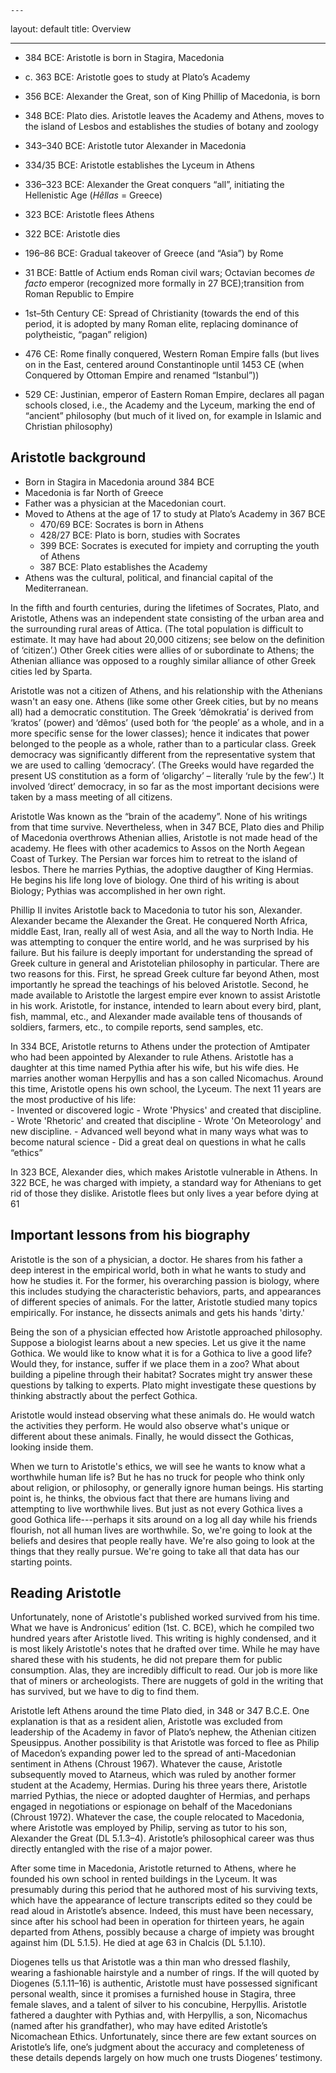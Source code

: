 	---
layout: default
title: Overview

---


-   384 BCE: Aristotle is born in Stagira, Macedonia

-   c. 363 BCE: Aristotle goes to study at Plato’s Academy

-   356 BCE: Alexander the Great, son of King Phillip of
    Macedonia, is born

-   348 BCE: Plato dies. Aristotle leaves the Academy and Athens, moves to the island of Lesbos and establishes the studies of botany and zoology

-   343–340 BCE: Aristotle tutor Alexander in Macedonia

-   334/35 BCE: Aristotle establishes the Lyceum in Athens

-   336–323 BCE: Alexander the Great conquers “all”, initiating
    the Hellenistic Age (*Hêllas* = Greece)

-   323 BCE: Aristotle flees Athens 

-   322 BCE: Aristotle dies

-   196–86 BCE: Gradual takeover of Greece (and “Asia”) by
    Rome

-   31 BCE: Battle of Actium ends Roman civil wars; Octavian becomes *de facto* emperor (recognized more formally in 27 BCE);transition from Roman Republic to Empire

-   1st–5th Century CE: Spread of Christianity (towards the end of this period, it is adopted by many Roman elite, replacing dominance of polytheistic, “pagan” religion)

-   476 CE: Rome finally conquered, Western Roman Empire falls (but lives on in the East, centered around Constantinople until 1453 CE (when Conquered by Ottoman Empire and renamed “Istanbul”))

-   529 CE: Justinian, emperor of Eastern Roman Empire, declares all pagan schools closed, i.e., the Academy and the Lyceum, marking the end of “ancient” philosophy (but much of it lived on, for  example in Islamic and Christian philosophy)




## Aristotle background
+ Born in Stagira in Macedonia around 384 BCE
+ Macedonia is far North of Greece
+ Father was a physician at the Macedonian court. 
+ Moved to Athens at the age of 17 to study at Plato’s Academy in 367 BCE
	+ 470/69 BCE: Socrates is born in Athens
	+ 428/27 BCE: Plato is born, studies with Socrates
	+ 399 BCE: Socrates is executed for impiety and corrupting the
    youth of Athens
	+ 387 BCE: Plato establishes the Academy
+ Athens was the cultural, political, and financial capital of the Mediterranean. 

In the fifth and fourth centuries, during the lifetimes of Socrates, Plato, and Aristotle, Athens was an independent state consisting of the urban area and the surrounding rural areas of Attica. (The total population is difficult to estimate. It may have had about 20,000 citizens; see below on the definition of ‘citizen’.) Other Greek cities were allies of or subordinate to Athens; the Athenian alliance was opposed to a roughly similar alliance of other Greek cities led by Sparta.

Aristotle was not a citizen of Athens, and his relationship with the Athenians wasn't an easy one. Athens (like some other Greek cities, but by no means all) had a democratic constitution. The Greek ‘dêmokratia’ is derived from ‘kratos’ (power) and ‘dêmos’ (used both for ‘the people’ as a whole, and in a more specific sense for the lower classes); hence it indicates that power belonged to the people as a whole, rather than to a particular class. Greek democracy was significantly different from the representative system that we are used to calling ‘democracy’.  (The Greeks would have regarded the present US constitution as a form of ‘oligarchy’ – literally ‘rule by the few’.)  It involved ‘direct’ democracy, in so far as the most important decisions were taken by a mass meeting of all citizens.

Aristotle Was known as the “brain of the academy”. None of his writings from that time survive. Nevertheless, when in 347 BCE, Plato dies and Philip of Macedonia overthrows Athenian allies, Aristotle is not made head of the academy. He flees with other academics to Assos on the North Aegean Coast of Turkey. The Persian war forces him to retreat to the island of lesbos. There he marries Pythias, the adoptive daugther of King Hermias. He begins his life long love of biology. One third of his writing is about Biology; Pythias was accomplished in her own right.  

Phillip II invites Aristotle back to Macedonia to tutor his son, Alexander. Alexander became the Alexander the Great. He conquered North Africa, middle East, Iran, really all of  west Asia, and all the way to North India. He was attempting to conquer the entire world, and he was surprised by his failure. But his failure is deeply important for understanding the spread of Greek culture in general and Aristotelian philosophy in particular. There are two reasons for this. First, he spread Greek culture far beyond Athen, most importantly he spread the teachings of his beloved Aristotle. Second, he made available to Aristotle the largest empire ever known to assist Aristotle in his work. Aristotle, for instance, intended to learn about every bird, plant, fish, mammal, etc., and Alexander made available tens of thousands of soldiers, farmers, etc., to compile reports, send samples, etc. 

In 334 BCE, Aristotle returns to Athens under the protection of Amtipater who had been appointed by Alexander to rule Athens. Aristotle has a daughter at this time named Pythia after his wife, but his wife dies. He marries another woman Herpyllis and has a son called Nicomachus. Around this time, Aristotle opens his own school, the Lyceum. The next 11 years are the most productive of his life:  	-	Invented or discovered logic
	-   Wrote 'Physics' and created that discipline. 
	-   Wrote 'Rhetoric' and created that discipline
	-   Wrote 'On Meteorology' and new discipline. 	-	Advanced well beyond what in many ways what was to become natural science	-	Did a great deal on questions in what he calls “ethics”

In 323 BCE, Alexander dies, which makes Aristotle vulnerable in Athens. In 322 BCE, he was charged with impiety, a standard way for Athenians to get rid of those they dislike. Aristotle flees but only lives a year before dying at 61


## Important lessons from his biography

Aristotle is the son of a physician, a doctor. He shares from his father a deep interest in the empirical world, both in what he wants to study and how he studies it. For the former, his overarching passion is biology, where this includes studying the characteristic behaviors, parts, and appearances of different species of animals. For the latter, Aristotle studied many topics empirically. For instance, he dissects animals and gets his hands 'dirty.'

Being the son of a physician effected how Aristotle approached philosophy. Suppose a biologist learns about a new species. Let us give it the name Gothica. We would like to know what it is for a Gothica to live a good life? Would they, for instance, suffer if we place them in a zoo? What about building a pipeline through their habitat? Socrates might try answer these questions by talking to experts. Plato might investigate these questions by thinking abstractly about the perfect Gothica. 

Aristotle would instead observing what these animals do. He would watch the activities they perform. He would also observe what's unique or different about these animals. Finally, he would dissect the Gothicas, looking inside them.


When we turn to Aristotle's ethics, we will see he wants to know what a worthwhile human life is? But he has no  truck for people who think only about religion, or philosophy, or generally ignore human beings. His starting point is, he thinks, the obvious fact that there are humans living and attempting to live worthwhile lives. But just as not every Gothica lives a good Gothica life---perhaps it sits around on a log all day while his friends flourish, not all human lives are worthwhile. So, we're going to look at the beliefs and desires that people really have. We're also going to look at the things that they really pursue. We're going to take all that data has our starting points. 


## Reading Aristotle

Unfortunately, none of Aristotle's published worked survived from his time. What we have is Andronicus’ edition (1st. C. BCE), which he compiled two hundred years after Aristotle lived. This writing is highly condensed, and it is most likely Aristotle's notes that he drafted over time. While he may have shared these with his students, he did not prepare them for public consumption. Alas, they are incredibly difficult to read. Our job is more like that of miners or archeologists. There are nuggets of gold in the writing that has survived, but we have to dig to find them. 



Aristotle left Athens around the time Plato died, in 348 or 347 B.C.E. One explanation is that as a resident alien, Aristotle was excluded from leadership of the Academy in favor of Plato’s nephew, the Athenian citizen Speusippus. Another possibility is that Aristotle was forced to flee as Philip of Macedon’s expanding power led to the spread of anti-Macedonian sentiment in Athens (Chroust 1967). Whatever the cause, Aristotle subsequently moved to Atarneus, which was ruled by another former student at the Academy, Hermias. During his three years there, Aristotle married Pythias, the niece or adopted daughter of Hermias, and perhaps engaged in negotiations or espionage on behalf of the Macedonians (Chroust 1972). Whatever the case, the couple relocated to Macedonia, where Aristotle was employed by Philip, serving as tutor to his son, Alexander the Great (DL 5.1.3–4). Aristotle’s philosophical career was thus directly entangled with the rise of a major power.

After some time in Macedonia, Aristotle returned to Athens, where he founded his own school in rented buildings in the Lyceum. It was presumably during this period that he authored most of his surviving texts, which have the appearance of lecture transcripts edited so they could be read aloud in Aristotle’s absence. Indeed, this must have been necessary, since after his school had been in operation for thirteen years, he again departed from Athens, possibly because a charge of impiety was brought against him (DL 5.1.5). He died at age 63 in Chalcis (DL 5.1.10).

Diogenes tells us that Aristotle was a thin man who dressed flashily, wearing a fashionable hairstyle and a number of rings. If the will quoted by Diogenes (5.1.11–16) is authentic, Aristotle must have possessed significant personal wealth, since it promises a furnished house in Stagira, three female slaves, and a talent of silver to his concubine, Herpyllis. Aristotle fathered a daughter with Pythias and, with Herpyllis, a son, Nicomachus (named after his grandfather), who may have edited Aristotle’s Nicomachean Ethics. Unfortunately, since there are few extant sources on Aristotle’s life, one’s judgment about the accuracy and completeness of these details depends largely on how much one trusts Diogenes’ testimony.




